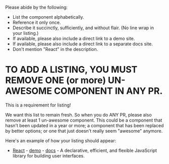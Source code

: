 Please abide by the following:

- List the component alphabetically.
- Reference it only once.
- Describe it succinctly, sufficiently, and without flair. (No line wrap in your listing.)
- If available, please also include a direct link to a demo site.
- If available, please also include a direct link to a separate docs site.
- Don't mention "React" in the description.

# TO ADD A LISTING, YOU MUST REMOVE ONE (or more) UN-AWESOME COMPONENT IN ANY PR.

This is a requirement for listing!

We want this list to remain fresh. So when you do ANY PR, please also remove at least
1 un-awesome component. This could be a component that hasn't been updated in
a year or more; a component that has been replaced by better options; or one
that just doesn't really seem "awesome" anymore.

Here's an example of how your listing should appear:

- [React](https://github.com/facebook/react) - [demo](https://reactjs.org/) - [docs](https://reactjs.org/docs/getting-started.html) - A declarative, efficient, and flexible JavaScript library for building user interfaces.
